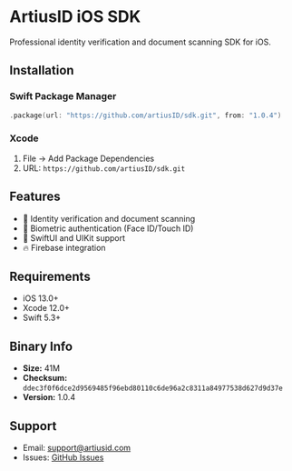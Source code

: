 # ArtiusID iOS SDK

Professional identity verification and document scanning SDK for iOS.

## Installation

### Swift Package Manager
```swift
.package(url: "https://github.com/artiusID/sdk.git", from: "1.0.4")
```

### Xcode
1. File → Add Package Dependencies
2. URL: `https://github.com/artiusID/sdk.git`

## Features

- 📱 Identity verification and document scanning
- 🔐 Biometric authentication (Face ID/Touch ID)
- 🎨 SwiftUI and UIKit support
- 🔥 Firebase integration

## Requirements

- iOS 13.0+
- Xcode 12.0+
- Swift 5.3+

## Binary Info

- **Size:**  41M
- **Checksum:** `ddec3f0f6dce2d9569485f96ebd80110c6de96a2c8311a84977538d627d9d37e`
- **Version:** 1.0.4

## Support

- Email: support@artiusid.com
- Issues: [GitHub Issues](https://github.com/artiusID/sdk/issues)
